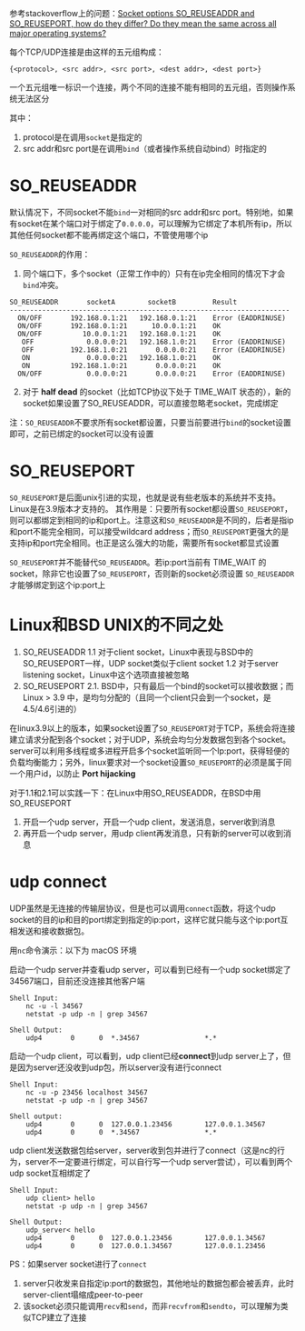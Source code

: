 参考stackoverflow上的问题：[Socket options SO_REUSEADDR and SO_REUSEPORT, how do they differ? Do they mean the same across all major operating systems?](https://stackoverflow.com/questions/14388706/socket-options-so-reuseaddr-and-so-reuseport-how-do-they-differ-do-they-mean-t?utm_medium=organic&utm_source=google_rich_qa&utm_campaign=google_rich_qa)

每个TCP/UDP连接是由这样的五元组构成：

`{<protocol>, <src addr>, <src port>, <dest addr>, <dest port>}`

一个五元组唯一标识一个连接，两个不同的连接不能有相同的五元组，否则操作系统无法区分

其中：
1. protocol是在调用`socket`是指定的
2. src addr和src port是在调用`bind`（或者操作系统自动bind）时指定的

# SO_REUSEADDR
默认情况下，不同socket不能`bind`一对相同的src addr和src port。特别地，如果有socket在某个端口对于绑定了`0.0.0.0`，可以理解为它绑定了本机所有ip，所以其他任何socket都不能再绑定这个端口，不管使用哪个ip

`SO_REUSEADDR`的作用：
1. 同个端口下，多个socket（正常工作中的）只有在ip完全相同的情况下才会`bind`冲突。

```
SO_REUSEADDR       socketA        socketB         Result
---------------------------------------------------------------------
  ON/OFF       192.168.0.1:21   192.168.0.1:21    Error (EADDRINUSE)
  ON/OFF       192.168.0.1:21      10.0.0.1:21    OK
  ON/OFF          10.0.0.1:21   192.168.0.1:21    OK
   OFF             0.0.0.0:21   192.168.1.0:21    Error (EADDRINUSE)
   OFF         192.168.1.0:21       0.0.0.0:21    Error (EADDRINUSE)
   ON              0.0.0.0:21   192.168.1.0:21    OK
   ON          192.168.1.0:21       0.0.0.0:21    OK
  ON/OFF           0.0.0.0:21       0.0.0.0:21    Error (EADDRINUSE)
```

2. 对于 **half dead** 的socket（比如TCP协议下处于 TIME_WAIT 状态的），新的socket如果设置了SO_REUSEADDR，可以直接忽略老socket，完成绑定

注：`SO_REUSEADDR`不要求所有socket都设置，只要当前要进行`bind`的socket设置即可，之前已绑定的socket可以没有设置

# SO_REUSEPORT
`SO_REUSEPORT`是后面unix引进的实现，也就是说有些老版本的系统并不支持。Linux是在3.9版本才支持的。
其作用是：只要所有socket都设置`SO_REUSEPORT`，则可以都绑定到相同的ip和port上。注意这和`SO_REUSEADDR`是不同的，后者是指ip和port不能完全相同，可以接受wildcard address；而`SO_REUSEPORT`更强大的是支持ip和port完全相同。也正是这么强大的功能，需要所有socket都显式设置

`SO_REUSEPORT`并不能替代`SO_REUSEADDR`。若ip:port当前有 TIME_WAIT 的socket，除非它也设置了`SO_REUSEPORT`，否则新的socket必须设置 `SO_REUSEADDR` 才能够绑定到这个ip:port上

# Linux和BSD UNIX的不同之处
1. SO_REUSEADDR
    1.1 对于client socket，Linux中表现与BSD中的SO_REUSEPORT一样，UDP socket类似于client socket
    1.2 对于server listening socket，Linux中这个选项直接被忽略
2. SO_REUSEPORT
    2.1. BSD中，只有最后一个bind的socket可以接收数据；而 Linux > 3.9 中，是均匀分配的（且同一个client只会到一个socket，是4.5/4.6引进的）

在linux3.9以上的版本，如果socket设置了`SO_REUSEPORT`对于TCP，系统会将连接建立请求分配到各个socket；对于UDP，系统会均匀分发数据包到各个socket。server可以利用多线程或多进程开启多个socket监听同一个Ip:port，获得轻便的负载均衡能力；另外，linux要求对一个socket设置`SO_REUSEPORT`的必须是属于同一个用户id，以防止 **Port hijacking**

对于1.1和2.1可以实践一下：在Linux中用SO_REUSEADDR，在BSD中用SO_REUSEPORT
1. 开启一个udp server，开启一个udp client，发送消息，server收到消息
2. 再开启一个udp server，用udp client再发消息，只有新的server可以收到消息

# udp connect
UDP虽然是无连接的传输层协议，但是也可以调用`connect`函数，将这个udp socket的目的ip和目的port绑定到指定的ip:port，这样它就只能与这个ip:port互相发送和接收数据包。

用`nc`命令演示：以下为 macOS 环境

启动一个udp server并查看udp server，可以看到已经有一个udp socket绑定了34567端口，目前还没连接其他客户端
```
Shell Input:
    nc -u -l 34567
    netstat -p udp -n | grep 34567

Shell Output:
    udp4       0      0  *.34567                *.*
```

启动一个udp client，可以看到，udp client已经**connect**到udp server上了，但是因为server还没收到udp包，所以server没有进行connect
```
Shell Input:
    nc -u -p 23456 localhost 34567
    netstat -p udp -n | grep 34567

Shell output:
    udp4       0      0  127.0.0.1.23456        127.0.0.1.34567
    udp4       0      0  *.34567                *.*
```

udp client发送数据包给server，server收到包并进行了connect（这是nc的行为，server不一定要进行绑定，可以自行写一个udp server尝试），可以看到两个udp socket互相绑定了
```
Shell Input:
    udp client> hello
    netstat -p udp -n | grep 34567 

Shell Output:
    udp_server< hello
    udp4       0      0  127.0.0.1.23456        127.0.0.1.34567
    udp4       0      0  127.0.0.1.34567        127.0.0.1.23456
```

PS：如果server socket进行了`connect`
1. server只收发来自指定ip:port的数据包，其他地址的数据包都会被丢弃，此时server-client塌缩成peer-to-peer
2. 该socket必须只能调用`recv`和`send`，而非`recvfrom`和`sendto`，可以理解为类似TCP建立了连接
